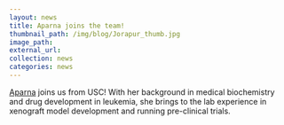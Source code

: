 ```yaml
---
layout: news
title: Aparna joins the team!
thumbnail_path: /img/blog/Jorapur_thumb.jpg
image_path: 
external_url:
collection: news
categories: news
---
```

[Aparna](http://judsonlab.ucsf.edu/people/2015-02-25-jorapur.html) joins us from USC! With her background in medical biochemistry and drug development in leukemia, she brings to the lab experience in xenograft model development and running pre-clinical trials. 
